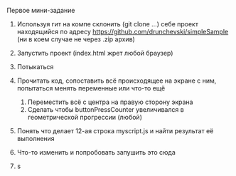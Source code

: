 Первое мини-задание
1. Используя гит на компе склонить (git clone ...) себе проект находящийся по адресу https://github.com/drunchevski/simpleSample (ни в коем случае не через .zip архив)
2. Запустить проект (index.html жрет любой браузер)
3. Потыкаться
4. Прочитать код, сопоставить всё происходящее на экране с ним, попытаться менять переменные или что-то ещё
   1. Переместить всё с центра на правую сторону экрана 
   2. Сделать чтобы buttonPressCounter увеличивался в геометрической прогрессии (любой)
5. Понять что делает 12-ая строка myscript.js и найти результат её выполнения
6. Что-то изменить и попробовать запушить это сюда

1. s